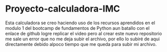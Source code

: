 # Proyecto-calculadora-IMC

Esta calculadora se creo haciendo uso de los recursos aprendidos en el modulo 1 del bootcamp de fundamentos de Python
aun batallo con el enlace de github logre replicar el video pero al crear este nuevo repositorio me sale un error que no me deja subir el archivo, por ello lo subiré de aqui directamente debido alpoco tiempo que me queda para subir mi archivo.
